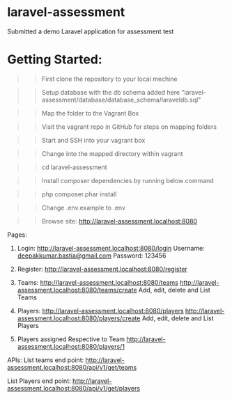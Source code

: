 # laravel-assessment
Submitted a demo Laravel application for assessment test

# Getting Started:

>> First clone the repository to your local mechine

>> Setup database with the db schema added 
here "laravel-assessment/database/database_schema/laraveldb.sql"

>> Map the folder to the Vagrant Box

>> Visit the vagrant repo in GitHub for steps on mapping folders

>> Start and SSH into your vagrant box

>> Change into the mapped directory within vagrant

>> cd laravel-assessment

>> Install composer dependencies by running below command

>> php composer.phar install

>> Change .env.example to .env

>> Browse site: http://laravel-assessment.localhost:8080

Pages:
1. Login:
http://laravel-assessment.localhost:8080/login
Username: deepakkumar.bastia@gmail.com
Password: 123456

2. Register:
http://laravel-assessment.localhost:8080/register

3. Teams:
http://laravel-assessment.localhost:8080/teams
http://laravel-assessment.localhost:8080/teams/create
Add, edit, delete and List Teams

4. Players:
http://laravel-assessment.localhost:8080/players
http://laravel-assessment.localhost:8080/players/create
Add, edit, delete and List Players

5. Players assigned Respective to Team
http://laravel-assessment.localhost:8080/players/1

APIs:
List teams end point:
http://laravel-assessment.localhost:8080/api/v1/get/teams

List Players end point:
http://laravel-assessment.localhost:8080/api/v1/get/players